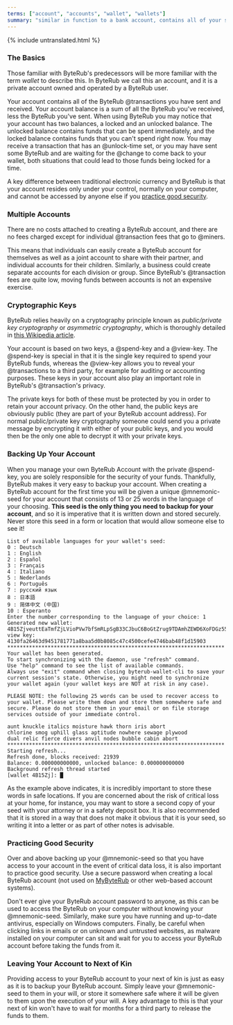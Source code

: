 ```yaml
---
terms: ["account", "accounts", "wallet", "wallets"]
summary: "similar in function to a bank account, contains all of your sent and received transactions"
---
```


{% include untranslated.html %}
### The Basics

Those familiar with ByteRub's predecessors will be more familiar with the term *wallet* to describe this. In ByteRub we call this an account, and it is a private account owned and operated by a ByteRub user.

Your account contains all of the ByteRub @transactions you have sent and received. Your account balance is a sum of all the ByteRub you've received, less the ByteRub you've sent. When using ByteRub you may notice that your account has two balances, a locked and an unlocked balance. The unlocked balance contains funds that can be spent immediately, and the locked balance contains funds that you can't spend right now. You may receive a transaction that has an @unlock-time set, or you may have sent some ByteRub and are waiting for the @change to come back to your wallet, both situations that could lead to those funds being locked for a time.

A key difference between traditional electronic currency and ByteRub is that your account resides only under your control, normally on your computer, and cannot be accessed by anyone else if you [practice good security](#practicing-good-security).

### Multiple Accounts

There are no costs attached to creating a ByteRub account, and there are no fees charged except for individual @transaction fees that go to @miners.

This means that individuals can easily create a ByteRub account for themselves as well as a joint account to share with their partner, and individual accounts for their children. Similarly, a business could create separate accounts for each division or group. Since ByteRub's @transaction fees are quite low, moving funds between accounts is not an expensive exercise.

### Cryptographic Keys

ByteRub relies heavily on a cryptography principle known as *public/private key cryptography* or *asymmetric cryptography*, which is thoroughly detailed in [this Wikipedia article](https://en.wikipedia.org/wiki/Public-key_cryptography).

Your account is based on two keys, a @spend-key and a @view-key. The @spend-key is special in that it is the single key required to spend your ByteRub funds, whereas the @view-key allows you to reveal your @transactions to a third party, for example for auditing or accounting purposes. These keys in your account also play an important role in ByteRub's @transaction's privacy.

The private keys for both of these must be protected by you in order to retain your account privacy. On the other hand, the public keys are obviously public (they are part of your ByteRub account address). For normal public/private key cryptography someone could send you a private message by encrypting it with either of your public keys, and you would then be the only one able to decrypt it with your private keys.

### Backing Up Your Account

When you manage your own ByteRub Account with the private @spend-key, you are solely responsible for the security of your funds. Thankfully, ByteRub makes it very easy to backup your account. When creating a ByteRub account for the first time you will be given a unique @mnemonic-seed for your account that consists of 13 or 25 words in the language of your choosing. **This seed is the only thing you need to backup for your account**, and so it is imperative that it is written down and stored securely.  Never store this seed in a form or location that would allow someone else to see it!

```
List of available languages for your wallet's seed:
0 : Deutsch
1 : English
2 : Español
3 : Français
4 : Italiano
5 : Nederlands
6 : Português
7 : русский язык
8 : 日本語
9 : 简体中文 (中国)
10 : Esperanto
Enter the number corresponding to the language of your choice: 1
Generated new wallet: 4B15ZjveuttEaTmfZjLVioPVw7bfSmRLpSgB33CJbuC6BoGtZrug9TDAmhZEWD6XoFDGz55bgzisT9Dnv61sbsA6Sa47TYu
view key: 4130fa26463d9451781771a8baa5d0b8085c47c4500cefe4746bab48f1d15903
**********************************************************************
Your wallet has been generated.
To start synchronizing with the daemon, use "refresh" command.
Use "help" command to see the list of available commands.
Always use "exit" command when closing byterub-wallet-cli to save your
current session's state. Otherwise, you might need to synchronize
your wallet again (your wallet keys are NOT at risk in any case).

PLEASE NOTE: the following 25 words can be used to recover access to your wallet. Please write them down and store them somewhere safe and secure. Please do not store them in your email or on file storage services outside of your immediate control.

aunt knuckle italics moisture hawk thorn iris abort
chlorine smog uphill glass aptitude nowhere sewage plywood
dual relic fierce divers anvil nodes bubble cabin abort
**********************************************************************
Starting refresh...
Refresh done, blocks received: 21939                            
Balance: 0.000000000000, unlocked balance: 0.000000000000
Background refresh thread started
[wallet 4B15Zj]: █

```

As the example above indicates, it is incredibly important to store these words in safe locations. If you are concerned about the risk of critical loss at your home, for instance, you may want to store a second copy of your seed with your attorney or in a safety deposit box. It is also recommended that it is stored in a way that does not make it obvious that it is your seed, so writing it into a letter or as part of other notes is advisable.

### Practicing Good Security

Over and above backing up your @mnemonic-seed so that you have access to your account in the event of critical data loss, it is also important to practice good security. Use a secure password when creating a local ByteRub account (not used on [MyByteRub](https://mybyterub.com) or other web-based account systems).

Don't ever give your ByteRub account password to anyone, as this can be used to access the ByteRub on your computer without knowing your @mnemonic-seed. Similarly, make sure you have running and up-to-date antivirus, especially on Windows computers. Finally, be careful when clicking links in emails or on unknown and untrusted websites, as malware installed on your computer can sit and wait for you to access your ByteRub account before taking the funds from it.

### Leaving Your Account to Next of Kin

Providing access to your ByteRub account to your next of kin is just as easy as it is to backup your ByteRub account. Simply leave your @mnemonic-seed to them in your will, or store it somewhere safe where it will be given to them upon the execution of your will. A key advantage to this is that your next of kin won't have to wait for months for a third party to release the funds to them.
